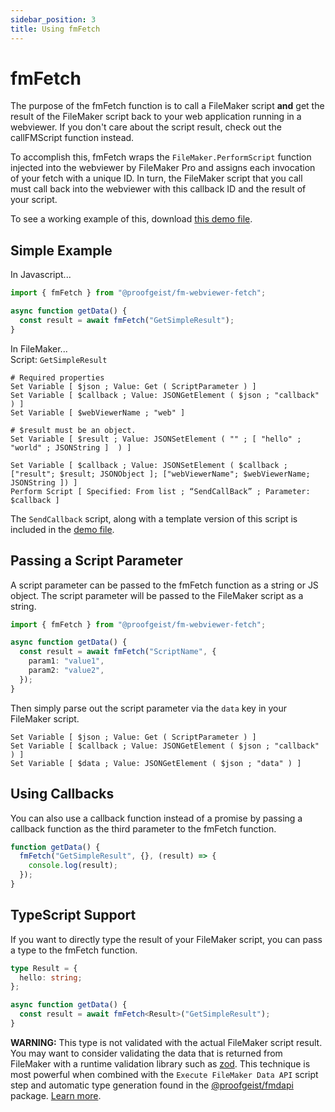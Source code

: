 ```yaml
---
sidebar_position: 3
title: Using fmFetch
---
```


# fmFetch

The purpose of the fmFetch function is to call a FileMaker script **and** get the result of the FileMaker script back to your web application running in a webviewer. If you don't care about the script result, check out the callFMScript function instead.

To accomplish this, fmFetch wraps the `FileMaker.PerformScript` function injected into the webviewer by FileMaker Pro and assigns each invocation of your fetch with a unique ID. In turn, the FileMaker script that you call must call back into the webviewer with this callback ID and the result of your script.

To see a working example of this, download [this demo file](/fmFetch-demo.fmp12).

## Simple Example

In Javascript...

```ts
import { fmFetch } from "@proofgeist/fm-webviewer-fetch";

async function getData() {
  const result = await fmFetch("GetSimpleResult");
}
```

In FileMaker...  
Script: `GetSimpleResult`

```
# Required properties
Set Variable [ $json ; Value: Get ( ScriptParameter ) ]
Set Variable [ $callback ; Value: JSONGetElement ( $json ; "callback" ) ]
Set Variable [ $webViewerName ; "web" ]

# $result must be an object.
Set Variable [ $result ; Value: JSONSetElement ( "" ; [ "hello" ; "world" ; JSONString ]  ) ]

Set Variable [ $callback ; Value: JSONSetElement ( $callback ; ["result"; $result; JSONObject ]; ["webViewerName"; $webViewerName; JSONString ]) ]
Perform Script [ Specified: From list ; “SendCallBack” ; Parameter: $callback ]
```

The `SendCallback` script, along with a template version of this script is included in the [demo file](/fmFetch-demo.fmp12).

## Passing a Script Parameter

A script parameter can be passed to the fmFetch function as a string or JS object. The script parameter will be passed to the FileMaker script as a string.

```ts
import { fmFetch } from "@proofgeist/fm-webviewer-fetch";

async function getData() {
  const result = await fmFetch("ScriptName", {
    param1: "value1",
    param2: "value2",
  });
}
```

Then simply parse out the script parameter via the `data` key in your FileMaker script.

```
Set Variable [ $json ; Value: Get ( ScriptParameter ) ]
Set Variable [ $callback ; Value: JSONGetElement ( $json ; "callback" ) ]
Set Variable [ $data ; Value: JSONGetElement ( $json ; "data" ) ]
```

## Using Callbacks

You can also use a callback function instead of a promise by passing a callback function as the third parameter to the fmFetch function.

```ts
function getData() {
  fmFetch("GetSimpleResult", {}, (result) => {
    console.log(result);
  });
}
```

## TypeScript Support

If you want to directly type the result of your FileMaker script, you can pass a type to the fmFetch function.

```ts
type Result = {
  hello: string;
};

async function getData() {
  const result = await fmFetch<Result>("GetSimpleResult");
}
```

**WARNING:** This type is not validated with the actual FileMaker script result. You may want to consider validating the data that is returned from FileMaker with a runtime validation library such as [zod](https://zod.dev). This technique is most powerful when combined with the `Execute FileMaker Data API` script step and automatic type generation found in the [@proofgeist/fmdapi](https://github.com/proofgeist/fmdapi) package. [Learn more](/fmdapi).
